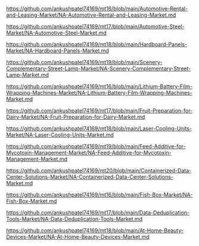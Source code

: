 <p><a href="https://github.com/ankushpatel74169/mt16/blob/main/Automotive-Rental-and-Leasing-Market/NA-Automotive-Rental-and-Leasing-Market.md">https://github.com/ankushpatel74169/mt16/blob/main/Automotive-Rental-and-Leasing-Market/NA-Automotive-Rental-and-Leasing-Market.md</a></p><p><a href="https://github.com/ankushpatel74169/mt17/blob/main/Automotive-Steel-Market/NA-Automotive-Steel-Market.md">https://github.com/ankushpatel74169/mt17/blob/main/Automotive-Steel-Market/NA-Automotive-Steel-Market.md</a></p><p><a href="https://github.com/ankushpatel74169/mt18/blob/main/Hardboard-Panels-Market/NA-Hardboard-Panels-Market.md">https://github.com/ankushpatel74169/mt18/blob/main/Hardboard-Panels-Market/NA-Hardboard-Panels-Market.md</a></p><p><a href="https://github.com/ankushpatel74169/mt19/blob/main/Scenery-Complementary-Street-Lamp-Market/NA-Scenery-Complementary-Street-Lamp-Market.md">https://github.com/ankushpatel74169/mt19/blob/main/Scenery-Complementary-Street-Lamp-Market/NA-Scenery-Complementary-Street-Lamp-Market.md</a></p><p><a href="https://github.com/ankushpatel74169/mt16/blob/main/Lithium-Battery-Film-Wrapping-Machines-Market/NA-Lithium-Battery-Film-Wrapping-Machines-Market.md">https://github.com/ankushpatel74169/mt16/blob/main/Lithium-Battery-Film-Wrapping-Machines-Market/NA-Lithium-Battery-Film-Wrapping-Machines-Market.md</a></p><p><a href="https://github.com/ankushpatel74169/mt17/blob/main/Fruit-Preparation-for-Dairy-Market/NA-Fruit-Preparation-for-Dairy-Market.md">https://github.com/ankushpatel74169/mt17/blob/main/Fruit-Preparation-for-Dairy-Market/NA-Fruit-Preparation-for-Dairy-Market.md</a></p><p><a href="https://github.com/ankushpatel74169/mt18/blob/main/Laser-Cooling-Units-Market/NA-Laser-Cooling-Units-Market.md">https://github.com/ankushpatel74169/mt18/blob/main/Laser-Cooling-Units-Market/NA-Laser-Cooling-Units-Market.md</a></p><p><a href="https://github.com/ankushpatel74169/mt19/blob/main/Feed-Additive-for-Mycotoxin-Management-Market/NA-Feed-Additive-for-Mycotoxin-Management-Market.md">https://github.com/ankushpatel74169/mt19/blob/main/Feed-Additive-for-Mycotoxin-Management-Market/NA-Feed-Additive-for-Mycotoxin-Management-Market.md</a></p><p><a href="https://github.com/ankushpatel74169/mt20/blob/main/Containerized-Data-Center-Solutions-Market/NA-Containerized-Data-Center-Solutions-Market.md">https://github.com/ankushpatel74169/mt20/blob/main/Containerized-Data-Center-Solutions-Market/NA-Containerized-Data-Center-Solutions-Market.md</a></p><p><a href="https://github.com/ankushpatel74169/mt16/blob/main/Fish-Box-Market/NA-Fish-Box-Market.md">https://github.com/ankushpatel74169/mt16/blob/main/Fish-Box-Market/NA-Fish-Box-Market.md</a></p><p><a href="https://github.com/ankushpatel74169/mt17/blob/main/Data-Deduplication-Tools-Market/NA-Data-Deduplication-Tools-Market.md">https://github.com/ankushpatel74169/mt17/blob/main/Data-Deduplication-Tools-Market/NA-Data-Deduplication-Tools-Market.md</a></p><p><a href="https://github.com/ankushpatel74169/mt18/blob/main/At-Home-Beauty-Devices-Market/NA-At-Home-Beauty-Devices-Market.md">https://github.com/ankushpatel74169/mt18/blob/main/At-Home-Beauty-Devices-Market/NA-At-Home-Beauty-Devices-Market.md</a></p>

